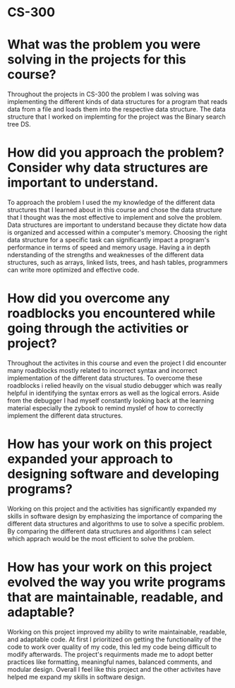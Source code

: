 # CS-300

# What was the problem you were solving in the projects for this course?

Throughout the projects in CS-300 the problem I was solving was implementing the different kinds of data structures for a program that reads data from a file and loads them into the respective data structure.
The data structure that I worked on implemting for the project was the Binary search tree DS.

# How did you approach the problem? Consider why data structures are important to understand.
To approach the problem I used the my knowledge of the different data structures that I learned about in this course and chose the data structure that I thought was the most effective to implement and solve the problem. Data structures are important to understand because they dictate how data is organized and accessed within a computer's memory. Choosing the right data structure for a specific task can significantly impact a program's performance in terms of speed and memory usage. Having a in depth nderstanding of the strengths and weaknesses of the different data structures, such as arrays, linked lists, trees, and hash tables, programmers can write more optimized and effective code.

# How did you overcome any roadblocks you encountered while going through the activities or project?
Throughout the activites in this course and even the project I did encounter many roadblocks mostly related to incorrect syntax and incorrect implementation of the different data structures. To overcome these roadblocks i relied heavily on the visual studio debugger which was really helpful in identifying the syntax errors as well as the logical errors. Aside from the debugger I had myself constantly looking back at the learning material especially the zybook to remind myslef of how to correctly implement the different data structures.

# How has your work on this project expanded your approach to designing software and developing programs?
Working on this project and the activities has significantly expanded my skills in software design by emphasizing the importance of comparing the different data structures and algorithms to use to solve a specific problem. 
By comparing the different data structures and algorithms I can select which apprach would be the most efficient to solve the problem.

# How has your work on this project evolved the way you write programs that are maintainable, readable, and adaptable?
Working on this project improved my ability to write maintainable, readable, and adaptable code. At first I prioritized on getting the functionality of the code to work over quality of my code, this led my code being difficult to modify afterwards. The project's requirments made me to adopt better practices like formatting, meaningful names, balanced comments, and modular design. Overall I feel like this project and the other activites have helped me expand my skills in software design.
